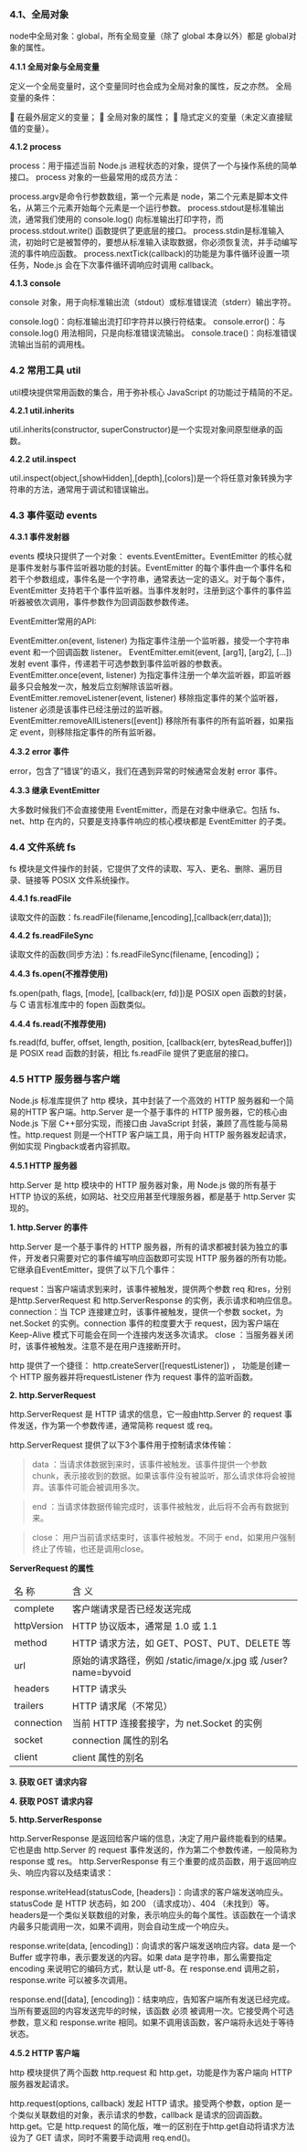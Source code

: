 <h3>4.1、全局对象</h3>

node中全局对象：global，所有全局变量（除了 global 本身以外）都是 global对象的属性。

<b>4.1.1 全局对象与全局变量</b>

定义一个全局变量时，这个变量同时也会成为全局对象的属性，反之亦然。 全局变量的条件：

 在最外层定义的变量；
 全局对象的属性；
 隐式定义的变量（未定义直接赋值的变量）。

<b>4.1.2 process</b>

process：用于描述当前 Node.js 进程状态的对象，提供了一个与操作系统的简单接口。 process 对象的一些最常用的成员方法：

process.argv是命令行参数数组，第一个元素是 node，第二个元素是脚本文件名，从第三个元素开始每个元素是一个运行参数。
process.stdout是标准输出流，通常我们使用的 console.log() 向标准输出打印字符，而 process.stdout.write() 函数提供了更底层的接口。
process.stdin是标准输入流，初始时它是被暂停的，要想从标准输入读取数据，你必须恢复流，并手动编写流的事件响应函数。
process.nextTick(callback)的功能是为事件循环设置一项任务，Node.js 会在下次事件循环调响应时调用 callback。

<b>4.1.3 console</b>

console 对象，用于向标准输出流（stdout）或标准错误流（stderr）输出字符。

console.log()：向标准输出流打印字符并以换行符结束。
console.error()：与 console.log() 用法相同，只是向标准错误流输出。
console.trace()：向标准错误流输出当前的调用栈。


<h3>4.2 常用工具 util</h3>

util模块提供常用函数的集合，用于弥补核心 JavaScript 的功能过于精简的不足。

<b>4.2.1 util.inherits</b>

util.inherits(constructor, superConstructor)是一个实现对象间原型继承的函数。

<b>4.2.2 util.inspect</b>

util.inspect(object,[showHidden],[depth],[colors])是一个将任意对象转换为字符串的方法，通常用于调试和错误输出。


<h3>4.3 事件驱动 events</h3>

<b>4.3.1 事件发射器</b>

events 模块只提供了一个对象： events.EventEmitter。EventEmitter 的核心就是事件发射与事件监听器功能的封装。EventEmitter 的每个事件由一个事件名和若干个参数组成，事件名是一个字符串，通常表达一定的语义。对于每个事件，EventEmitter 支持若干个事件监听器。当事件发射时，注册到这个事件的事件监听器被依次调用，事件参数作为回调函数参数传递。

EventEmitter常用的API:

EventEmitter.on(event, listener) 为指定事件注册一个监听器，接受一个字符串 event 和一个回调函数 listener。
EventEmitter.emit(event, [arg1], [arg2], [...]) 发射 event 事件，传递若干可选参数到事件监听器的参数表。
EventEmitter.once(event, listener) 为指定事件注册一个单次监听器，即监听器最多只会触发一次，触发后立刻解除该监听器。
EventEmitter.removeListener(event, listener) 移除指定事件的某个监听器，listener 必须是该事件已经注册过的监听器。
EventEmitter.removeAllListeners([event]) 移除所有事件的所有监听器，如果指定 event，则移除指定事件的所有监听器。

<b>4.3.2 error 事件</b>

error，包含了“错误”的语义，我们在遇到异常的时候通常会发射 error 事件。

<b>4.3.3 继承 EventEmitter</b>

大多数时候我们不会直接使用 EventEmitter，而是在对象中继承它。包括 fs、net、http 在内的，只要是支持事件响应的核心模块都是 EventEmitter 的子类。


<h3>4.4 文件系统 fs</h3>

fs 模块是文件操作的封装，它提供了文件的读取、写入、更名、删除、遍历目录、链接等 POSIX 文件系统操作。

<b>4.4.1 fs.readFile</b>

读取文件的函数：fs.readFile(filename,[encoding],[callback(err,data)]);

<b>4.4.2 fs.readFileSync</b>

读取文件的函数(同步方法)：fs.readFileSync(filename, [encoding])；

<b>4.4.3 fs.open(不推荐使用)</b>

fs.open(path, flags, [mode], [callback(err, fd)])是 POSIX open 函数的封装，与 C 语言标准库中的 fopen 函数类似。

<b>4.4.4 fs.read(不推荐使用)</b>

fs.read(fd, buffer, offset, length, position, [callback(err, bytesRead,buffer)])是 POSIX read 函数的封装，相比 fs.readFile 提供了更底层的接口。


<h3>4.5 HTTP 服务器与客户端</h3>

Node.js 标准库提供了 http 模块，其中封装了一个高效的 HTTP 服务器和一个简易的HTTP 客户端。http.Server 是一个基于事件的 HTTP 服务器，它的核心由 Node.js 下层 C++部分实现，而接口由 JavaScript 封装，兼顾了高性能与简易性。http.request 则是一个HTTP 客户端工具，用于向 HTTP 服务器发起请求，例如实现 Pingback或者内容抓取。

<b>4.5.1 HTTP 服务器</b>

http.Server 是 http 模块中的 HTTP 服务器对象，用 Node.js 做的所有基于 HTTP 协议的系统，如网站、社交应用甚至代理服务器，都是基于 http.Server 实现的。

<b>1. http.Server 的事件</b>

http.Server 是一个基于事件的 HTTP 服务器，所有的请求都被封装为独立的事件，开发者只需要对它的事件编写响应函数即可实现 HTTP 服务器的所有功能。它继承自EventEmitter，提供了以下几个事件：

request：当客户端请求到来时，该事件被触发，提供两个参数 req 和res，分别是http.ServerRequest 和 http.ServerResponse 的实例，表示请求和响应信息。
connection：当 TCP 连接建立时，该事件被触发，提供一个参数 socket，为net.Socket 的实例。connection 事件的粒度要大于 request，因为客户端在Keep-Alive 模式下可能会在同一个连接内发送多次请求。
close ：当服务器关闭时，该事件被触发。注意不是在用户连接断开时。

http 提供了一个捷径： http.createServer([requestListener]) ， 功能是创建一个 HTTP 服务器并将requestListener 作为 request 事件的监听函数。

<b>2. http.ServerRequest</b>

http.ServerRequest 是 HTTP 请求的信息，它一般由http.Server 的 request 事件发送，作为第一个参数传递，通常简称 request 或 req。

http.ServerRequest 提供了以下3个事件用于控制请求体传输：

>data ：当请求体数据到来时，该事件被触发。该事件提供一个参数 chunk，表示接收到的数据。如果该事件没有被监听，那么请求体将会被抛弃。该事件可能会被调用多次。

>end ：当请求体数据传输完成时，该事件被触发，此后将不会再有数据到来。

>close： 用户当前请求结束时，该事件被触发。不同于 end，如果用户强制终止了传输，也还是调用close。

<b>ServerRequest 的属性</b>

<table>
	<thead>
		<tr>
			<td>名 称</td>
			<td>含 义</td>
		</tr>
	</thead>
	<tbody>
		<tr>
			<td>complete</td>
			<td>客户端请求是否已经发送完成</td>
		</tr>
		<tr>
			<td>httpVersion</td>
			<td>HTTP 协议版本，通常是 1.0 或 1.1</td>
		</tr>
		<tr>
			<td>method</td>
			<td>HTTP 请求方法，如 GET、POST、PUT、DELETE 等</td>
		</tr>
		<tr>
			<td>url</td>
			<td>原始的请求路径，例如 /static/image/x.jpg 或 /user?name=byvoid</td>
		</tr>
		<tr>
			<td>headers</td>
			<td>HTTP 请求头</td>
		</tr>
		<tr>
			<td>trailers</td>
			<td>HTTP 请求尾（不常见）</td>
		</tr>
		<tr>
			<td>connection</td>
			<td>当前 HTTP 连接套接字，为 net.Socket 的实例</td>
		</tr>
		<tr>
			<td>socket</td>
			<td>connection 属性的别名</td>
		</tr>
		<tr>
			<td>client</td>
			<td>client 属性的别名</td>
		</tr>
	</tbody>
</table>

<b>3. 获取 GET 请求内容</b>

<b>4. 获取 POST 请求内容</b>

<b>5. http.ServerResponse</b>

http.ServerResponse 是返回给客户端的信息，决定了用户最终能看到的结果。它也是由 http.Server 的 request 事件发送的，作为第二个参数传递，一般简称为response 或 res。
http.ServerResponse 有三个重要的成员函数，用于返回响应头、响应内容以及结束请求：

response.writeHead(statusCode, [headers])：向请求的客户端发送响应头。statusCode 是 HTTP 状态码，如 200 （请求成功）、404 （未找到）等。headers是一个类似关联数组的对象，表示响应头的每个属性。该函数在一个请求内最多只能调用一次，如果不调用，则会自动生成一个响应头。

response.write(data, [encoding])：向请求的客户端发送响应内容。data 是一个 Buffer 或字符串，表示要发送的内容。如果 data 是字符串，那么需要指定encoding 来说明它的编码方式，默认是 utf-8。在 response.end 调用之前，response.write 可以被多次调用。

response.end([data], [encoding])：结束响应，告知客户端所有发送已经完成。当所有要返回的内容发送完毕的时候，该函数 必须 被调用一次。它接受两个可选参数，意义和 response.write 相同。如果不调用该函数，客户端将永远处于等待状态。

<b>4.5.2 HTTP 客户端</b>

http 模块提供了两个函数 http.request 和 http.get，功能是作为客户端向 HTTP服务器发起请求。

http.request(options, callback) 发起 HTTP 请求。接受两个参数，option 是一个类似关联数组的对象，表示请求的参数，callback 是请求的回调函数。
http.get。它是 http.request 的简化版，唯一的区别在于http.get自动将请求方法设为了 GET 请求，同时不需要手动调用 req.end()。